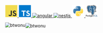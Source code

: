 <p align="left">
	<a href="https://developer.mozilla.org/en-US/docs/Web/JavaScript" target="_blank" rel="noreferrer"> <img src="https://raw.githubusercontent.com/devicons/devicon/master/icons/javascript/javascript-original.svg" alt="javascript" width="40" height="40"/> </a>
	
<a href="https://www.typescriptlang.org/" target="_blank" rel="noreferrer">
		<img
			src="https://raw.githubusercontent.com/devicons/devicon/master/icons/typescript/typescript-original.svg"
			alt="typescript"
			width="40"
			height="40"
		/>
	</a>

<a href="https://angular.io" target="_blank" rel="noreferrer">
		<img
			src="https://angular.io/assets/images/logos/angular/angular.svg"
			alt="angular"
			width="40"
			height="40"
		/>
	</a>

<a href="https://nestjs.com/" target="_blank" rel="noreferrer">
		<img
			src="https://uxwing.com/wp-content/themes/uxwing/download/brands-and-social-media/nest-js-icon.png"
			alt="nestjs"
			width="40"
			height="40"
		/>
	</a>

<a href="https://www.python.org" target="_blank" rel="noreferrer">
		<img
			src="https://raw.githubusercontent.com/devicons/devicon/master/icons/python/python-original.svg"
			alt="python"
			width="40"
			height="40"
		/>
	</a>

<a href="https://www.postgresql.org" target="_blank" rel="noreferrer">
		<img
			src="https://raw.githubusercontent.com/devicons/devicon/master/icons/postgresql/postgresql-original-wordmark.svg"
			alt="postgresql"
			width="40"
			height="40"
		/>
	</a>
</p>

<p>
	<img
		align="left"
		src="https://github-readme-stats.vercel.app/api/top-langs?username=btwonu&show_icons=true&locale=en&layout=compact"
		alt="btwonu"
	/>
</p>

<p>
	<img
		align="center"
		src="https://github-readme-streak-stats.herokuapp.com/?user=btwonu&"
		alt="btwonu"
	/>
</p>
